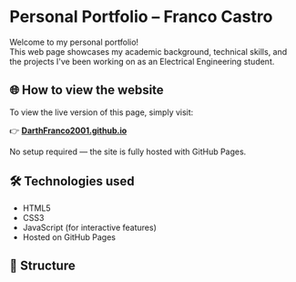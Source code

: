 # Personal Portfolio – Franco Castro

Welcome to my personal portfolio!  
This web page showcases my academic background, technical skills, and the projects I've been working on as an Electrical Engineering student.

## 🌐 How to view the website

To view the live version of this page, simply visit:

👉 **[DarthFranco2001.github.io](https://DarthFranco2001.github.io.)**

No setup required — the site is fully hosted with GitHub Pages.

## 🛠️ Technologies used

- HTML5
- CSS3
- JavaScript (for interactive features)
- Hosted on GitHub Pages

## 📁 Structure


